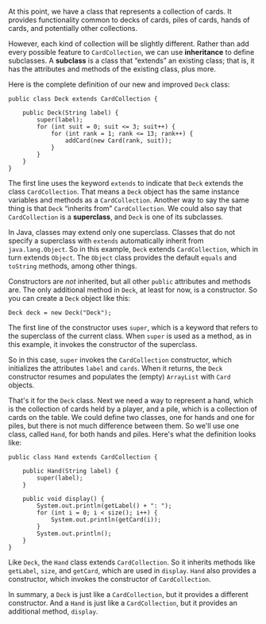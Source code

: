 At this point, we have a class that represents a collection of cards. It provides functionality common to decks of cards, piles of cards, hands of cards, and potentially other collections.


However, each kind of collection will be slightly different. Rather than add every possible feature to `CardCollection`, we can use **inheritance** to define subclasses. A **subclass** is a class that “extends” an existing class; that is, it has the attributes and methods of the existing class, plus more.

Here is the complete definition of our new and improved `Deck` class:

```code
public class Deck extends CardCollection {

    public Deck(String label) {
        super(label);
        for (int suit = 0; suit <= 3; suit++) {
            for (int rank = 1; rank <= 13; rank++) {
                addCard(new Card(rank, suit));
            }
        }
    }
}
```


The first line uses the keyword `extends` to indicate that `Deck` extends the class `CardCollection`. That means a `Deck` object has the same instance variables and methods as a `CardCollection`. Another way to say the same thing is that `Deck` “inherits from” `CardCollection`. We could also say that `CardCollection` is a **superclass**, and `Deck` is one of its subclasses.



In Java, classes may extend only one superclass. Classes that do not specify a superclass with `extends` automatically inherit from `java.lang.Object`. So in this example, `Deck` extends `CardCollection`, which in turn extends `Object`. The `Object` class provides the default `equals` and `toString` methods, among other things.


Constructors are *not* inherited, but all other `public` attributes and methods are. The only additional method in `Deck`, at least for now, is a constructor. So you can create a `Deck` object like this:

```code
Deck deck = new Deck("Deck");
```

The first line of the constructor uses `super`, which is a keyword that refers to the superclass of the current class. When `super` is used as a method, as in this example, it invokes the constructor of the superclass.


So in this case, `super` invokes the `CardCollection` constructor, which initializes the attributes `label` and `cards`. When it returns, the `Deck` constructor resumes and populates the (empty) `ArrayList` with `Card` objects.

That's it for the `Deck` class. Next we need a way to represent a hand, which is the collection of cards held by a player, and a pile, which is a collection of cards on the table. We could define two classes, one for hands and one for piles, but there is not much difference between them. So we'll use one class, called `Hand`, for both hands and piles. Here's what the definition looks like:


```code
public class Hand extends CardCollection {

    public Hand(String label) {
        super(label);
    }

    public void display() {
        System.out.println(getLabel() + ": ");
        for (int i = 0; i < size(); i++) {
            System.out.println(getCard(i));
        }
        System.out.println();
    }
}
```

Like `Deck`, the `Hand` class extends `CardCollection`. So it inherits methods like `getLabel`, `size`, and `getCard`, which are used in `display`. `Hand` also provides a constructor, which invokes the constructor of `CardCollection`.

In summary, a `Deck` is just like a `CardCollection`, but it provides a different constructor. And a `Hand` is just like a `CardCollection`, but it provides an additional method, `display`.